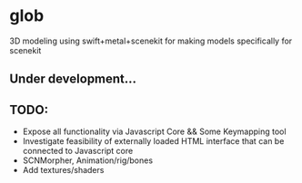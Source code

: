 # glob
3D modeling using swift+metal+scenekit for making models specifically for scenekit

## Under development...

## TODO:

- Expose all functionality via Javascript Core && Some Keymapping tool
- Investigate feasibility of externally loaded HTML interface that can be connected to Javascript core
- SCNMorpher, Animation/rig/bones
- Add textures/shaders
